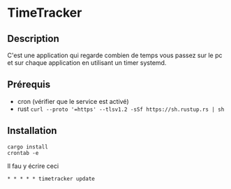 # TimeTracker

## Description
C'est une application qui regarde combien de temps vous passez sur le pc et sur chaque application en utilisant un timer systemd.

## Prérequis
- cron (vérifier que le service est activé)
- rust `curl --proto '=https' --tlsv1.2 -sSf https://sh.rustup.rs | sh`

## Installation
```
cargo install
crontab -e
```

Il fau y écrire ceci
```
* * * * * timetracker update
```
